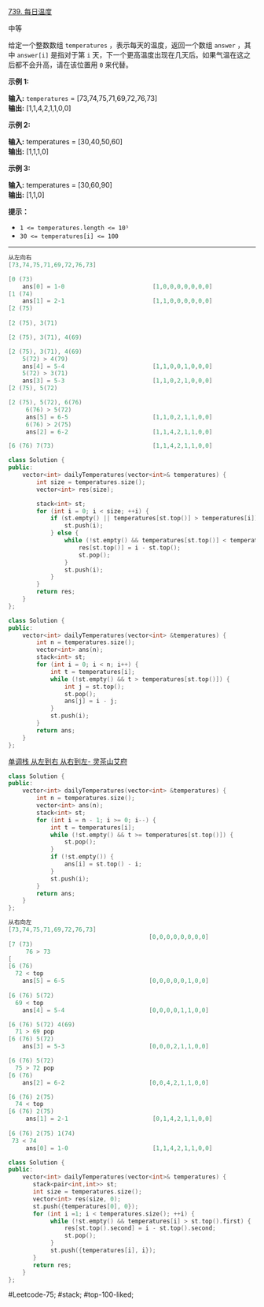 [739. 每日温度](https://leetcode.cn/problems/daily-temperatures/)

中等

给定一个整数数组 `temperatures` ，表示每天的温度，返回一个数组 `answer` ，其中 `answer[i]` 是指对于第 `i` 天，下一个更高温度出现在几天后。如果气温在这之后都不会升高，请在该位置用 `0` 来代替。

**示例 1:**

**输入:** `temperatures` = [73,74,75,71,69,72,76,73]  
**输出:** [1,1,4,2,1,1,0,0]  

**示例 2:**

**输入:** temperatures = [30,40,50,60]  
**输出:** [1,1,1,0]  

**示例 3:**

**输入:** temperatures = [30,60,90]  
**输出:** [1,1,0]  

**提示：**

- `1 <= temperatures.length <= 10⁵`
- `30 <= temperatures[i] <= 100`
---- ----
```cpp
从左向右
[73,74,75,71,69,72,76,73]

[0 (73)
    ans[0] = 1-0                         [1,0,0,0,0,0,0,0]
[1 (74)
    ans[1] = 2-1                         [1,1,0,0,0,0,0,0]
[2 (75)
 
[2 (75), 3(71)

[2 (75), 3(71), 4(69)

[2 (75), 3(71), 4(69)       
    5(72) > 4(79)
    ans[4] = 5-4                         [1,1,0,0,1,0,0,0]
    5(72) > 3(71)
    ans[3] = 5-3                         [1,1,0,2,1,0,0,0]
[2 (75), 5(72)

[2 (75), 5(72), 6(76)
     6(76) > 5(72)
     ans[5] = 6-5                        [1,1,0,2,1,1,0,0]
     6(76) > 2(75)
     ans[2] = 6-2                        [1,1,4,2,1,1,0,0]

[6 (76) 7(73)                            [1,1,4,2,1,1,0,0]
```

```cpp
class Solution {
public:
    vector<int> dailyTemperatures(vector<int>& temperatures) {
        int size = temperatures.size();
        vector<int> res(size);

        stack<int> st;
        for (int i = 0; i < size; ++i) {
            if (st.empty() || temperatures[st.top()] > temperatures[i]) {
                st.push(i);
            } else {
                while (!st.empty() && temperatures[st.top()] < temperatures[i]) {
                    res[st.top()] = i - st.top();
                    st.pop();
                }
                st.push(i);
            }
        }
        return res;
    }
};
```

```cpp
class Solution {
public:
    vector<int> dailyTemperatures(vector<int> &temperatures) {
        int n = temperatures.size();
        vector<int> ans(n);
        stack<int> st;
        for (int i = 0; i < n; i++) {
            int t = temperatures[i];
            while (!st.empty() && t > temperatures[st.top()]) {
                int j = st.top();
                st.pop();
                ans[j] = i - j;
            }
            st.push(i);
        }
        return ans;
    }
};
```
[单调栈 从左到右 从右到左- 灵茶山艾府](https://leetcode.cn/problems/daily-temperatures/solutions/2470179/shi-pin-jiang-qing-chu-wei-shi-yao-yao-y-k0ks/)
```cpp
class Solution {
public:
    vector<int> dailyTemperatures(vector<int> &temperatures) {
        int n = temperatures.size();
        vector<int> ans(n);
        stack<int> st;
        for (int i = n - 1; i >= 0; i--) {
            int t = temperatures[i];
            while (!st.empty() && t >= temperatures[st.top()]) {
                st.pop();
            }
            if (!st.empty()) {
                ans[i] = st.top() - i;
            }
            st.push(i);
        }
        return ans;
    }
};
```

```cpp
从右向左
[73,74,75,71,69,72,76,73]
                                        [0,0,0,0,0,0,0,0]
[7 (73)
     76 > 73
[
[6 (76)
  72 < top
    ans[5] = 6-5                        [0,0,0,0,0,1,0,0]
                                        
[6 (76) 5(72)
  69 < top
    ans[4] = 5-4                        [0,0,0,0,1,1,0,0]

[6 (76) 5(72) 4(69)
  71 > 69 pop
[6 (76) 5(72)
    ans[3] = 5-3                        [0,0,0,2,1,1,0,0]

[6 (76) 5(72) 
  75 > 72 pop 
[6 (76) 
    ans[2] = 6-2                        [0,0,4,2,1,1,0,0]

[6 (76) 2(75)
  74 < top
[6 (76) 2(75)
     ans[1] = 2-1                        [0,1,4,2,1,1,0,0]
     
[6 (76) 2(75) 1(74)
 73 < 74
     ans[0] = 1-0                        [1,1,4,2,1,1,0,0]
```

```cpp
class Solution {
public:
    vector<int> dailyTemperatures(vector<int>& temperatures) {
       stack<pair<int,int>> st;
       int size = temperatures.size();
       vector<int> res(size, 0);
       st.push({temperatures[0], 0});
       for (int i =1; i < temperatures.size(); ++i) {
            while (!st.empty() && temperatures[i] > st.top().first) {
                res[st.top().second] = i - st.top().second;
                st.pop();
            } 
            st.push({temperatures[i], i});
       } 
       return res;
    }
};
```
#Leetcode-75; #stack; #top-100-liked; 